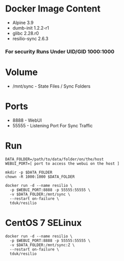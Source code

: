 # Docker Image Content

- Alpine 3.9
- dumb-init 1.2.2-r1
- glibc 2.28.r0
- resilio-sync 2.6.3

### For security Runs Under UID/GID 1000:1000

# Volume

- /mnt/sync - State Files / Sync Folders

# Ports

- 8888 - WebUI
- 55555 - Listening Port For Sync Traffic

# Run

    DATA_FOLDER=/path/to/data/folder/on/the/host
    WEBUI_PORT=[ port to access the webui on the host ]

    mkdir -p $DATA_FOLDER
    chown -R 1000:1000 $DATA_FOLDER

    docker run -d --name resilio \
      -p $WEBUI_PORT:8888 -p 55555:55555 \
      -v $DATA_FOLDER:/mnt/sync \
      --restart on-failure \
      tduk/resilio

# CentOS 7 SELinux 

    docker run -d --name resilio \
      -p $WEBUI_PORT:8888 -p 55555:55555 \
      -v $DATA_FOLDER:/mnt/sync:Z \
      --restart on-failure \
      tduk/resilio